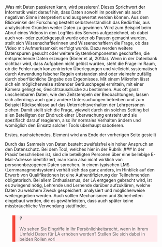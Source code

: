 ‚Was mit Daten passieren kann, wird passieren‘. Dieses Sprichwort der Informatik weist darauf hin, dass Daten sowohl im positiven als auch negativen Sinne interpretiert und ausgewertet werden können. Aus dem Blickwinkel der Forschung besteht selbstverständlich das Bedürfnis, aus analytischen Gründen weiter Daten zu gewinnen. Wird zum Beispiel beim Abruf eines Videos in den Logfiles des Servers aufgezeichnet, ob dabei auch vor- oder zurückgespult wurde oder ob Pausen gemacht wurden, stellt sich Wissenschaftlerinnen und Wissenschaftlern die Frage, ob das Video mit Aufmerksamkeit verfolgt wurde. Dazu werden weitere Datenspuren gesucht oder weitere Systemkomponenten geschaffen, die entsprechende Daten erzeugen (Ebner et al, 2013a). Wenn in der Datenbank sichtbar wird, dass Aufgaben nicht gelöst wurden, steht die Frage im Raum, ob die Fehler nach konzentrierten Überlegungen und vielleicht systematisch durch Anwendung falscher Regeln entstanden sind oder vielmehr zufällig durch oberflächliche Eingabe des Ergebnisses. Mit einem Mikrofon lässt sich ein möglicherweise störender Geräuschpegel ermitteln, mit einer Kamera gelingt es, Gesichtsausdrücke zu bestimmen. Aus oft ganz unscheinbaren Daten, wie den Zeitstempeln der Beobachtungen, lassen sich allerdings auch ganz andere Untersuchungen betreiben und zum Beispiel Rückschlüsse auf das Unterrichtsverhalten der Lehrpersonen ziehen. Damit stellt sich die Frage, wieweit durch ein solches Setting bei allen Beteiligten der Eindruck einer Überwachung entsteht und sie spezifisch darauf reagieren, also ihr normales Verhalten ändern und womöglich den Einsatz solcher Tools überhaupt sabotieren.

Erstes, nachstehendes, Element wird ans Ende der vorherigen Seite gestellt

Durch das Sammeln von Daten besteht zweifelsfrei ein hoher Anspruch an den Datenschutz. Bei dem Tool, welches hier in der Rubrik ‚### In der Praxis‘ beschrieben ist, sind die beteiligten Personen über eine beliebige E-Mail-Adresse identifiziert, man kann also nicht wirklich von personenbezogenen Daten sprechen. In einem typischen LMS (Lernmanagmentsystem) verhält sich das ganz anders, im Hinblick auf den Erwerb von Qualifikationen ist eine Authentifizierung der Teilnehmenden obligatorisch. Bei allem Enthusiasmus, der LA entgegen gebracht wird, ist es zwingend nötig, Lehrende und Lernende darüber aufzuklären, welche Daten zu welchem Zweck gespeichert, analysiert und möglicherweise weitergegeben werden. Auch sollten Mechanismen und Sicherheiten eingebaut werden, die es gewährleisten, dass auch später keine missbräuchliche Verwendung stattfindet.

<blockquote style="background: #FFEBEE; border-left: 10px solid #F44336">

### ?

Wo sehen Sie Eingriffe in Ihr Persönlichkeitsrecht, wenn in Ihrem Umfeld Daten für LA erhoben werden? Stellen Sie sich dabei in beiden Rollen vor!

</blockquote>
